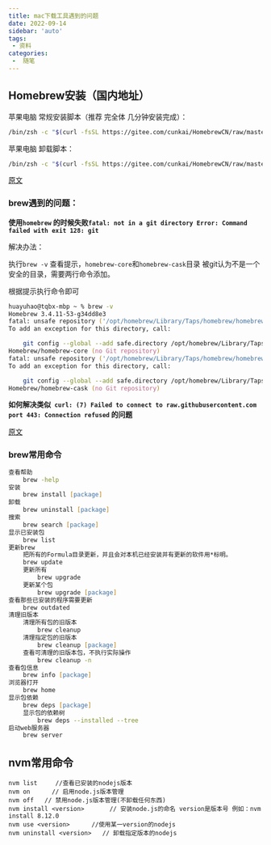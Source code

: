 ```yaml
---
title: mac下载工具遇到的问题
date: 2022-09-14
sidebar: 'auto'
tags:
 - 资料
categories:
 -  随笔
---
```


## Homebrew安装（国内地址）

苹果电脑 常规安装脚本（推荐 完全体 几分钟安装完成）：

```zsh
/bin/zsh -c "$(curl -fsSL https://gitee.com/cunkai/HomebrewCN/raw/master/Homebrew.sh)"
```

苹果电脑 卸载脚本：

```zsh
/bin/zsh -c "$(curl -fsSL https://gitee.com/cunkai/HomebrewCN/raw/master/HomebrewUninstall.sh)"
```

[原文](https://zhuanlan.zhihu.com/p/111014448)

### brew遇到的问题：

**使用`homebrew` 的时候失败`fatal: not in a git directory Error: Command failed with exit 128: git`**

解决办法：

执行`brew -v` 查看提示，`homebrew-core`和`homebrew-cask`目录 被git认为不是一个安全的目录，需要两行命令添加。

根据提示执行命令即可

```zsh
huayuhao@tqbx-mbp ~ % brew -v
Homebrew 3.4.11-53-g34dd8e3
fatal: unsafe repository ('/opt/homebrew/Library/Taps/homebrew/homebrew-core' is owned by someone else)
To add an exception for this directory, call:

	git config --global --add safe.directory /opt/homebrew/Library/Taps/homebrew/homebrew-core
Homebrew/homebrew-core (no Git repository)
fatal: unsafe repository ('/opt/homebrew/Library/Taps/homebrew/homebrew-cask' is owned by someone else)
To add an exception for this directory, call:

	git config --global --add safe.directory /opt/homebrew/Library/Taps/homebrew/homebrew-cask
Homebrew/homebrew-cask (no Git repository)
```

**如何解决类似` curl: (7) Failed to connect to raw.githubusercontent.com port 443: Connection refused` 的问题**

[原文](https://github.com/hawtim/hawtim.github.io/issues/10)

### brew常用命令

```zsh
查看帮助
	brew -help
安装
	brew install [package]
卸载
	brew uninstall [package]
搜索
	brew search [package]
显示已安装包
	brew list
更新brew
	把所有的Formula⽬录更新，并且会对本机已经安装并有更新的软件⽤*标明。
	brew update
	更新所有
		brew upgrade
	更新某个包
		brew upgrade [package]
查看那些已安装的程序需要更新
	brew outdated
清理旧版本
	清理所有包的旧版本
		brew cleanup
	清理指定包的旧版本
		brew cleanup [package]
	查看可清理的旧版本包，不执⾏实际操作
		brew cleanup -n
查看包信息
	brew info [package]
浏览器打开
	brew home
显示包依赖
	brew deps [package]
	显示包的依赖树
		brew deps --installed --tree
启动web服务器
	brew server
```

## nvm常用命令

```
nvm list     //查看已安装的nodejs版本
nvm on      // 启用node.js版本管理
nvm off   // 禁用node.js版本管理(不卸载任何东西)
nvm install <version>       // 安装node.js的命名 version是版本号 例如：nvm install 8.12.0
nvm use <version>      //使用某一version的nodejs
nvm uninstall <version>   // 卸载指定版本的nodejs
```

